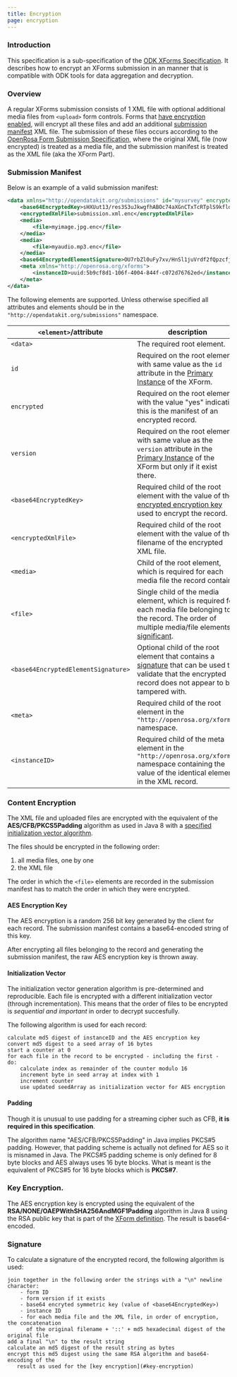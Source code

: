 ```yaml
---
title: Encryption
page: encryption
---
```


### Introduction

This specification is a sub-specification of the [ODK XForms Specification](../). It describes how to encrypt an XForms submission in an manner that is compatible with ODK tools for data aggregation and decryption.

### Overview

A regular XForms submission consists of 1 XML file with optional additional media files from `<upload>` form controls. Forms that [have encryption enabled](../#encryption), will encrypt all these files and add an additional [submission manifest](#submission-manifest) XML file. The submission of these files occurs according to the [OpenRosa Form Submission Specification](https://docs.opendatakit.org/openrosa-form-submission/#form-submission), where the original XML file (now encrypted) is treated as a media file, and the submission manifest is treated as the XML file (aka the XForm Part).

### Submission Manifest

Below is an example of a valid submission manifest:

```xml
<data xmlns="http://opendatakit.org/submissions" id="mysurvey" encrypted="yes" version="2014083101">
    <base64EncryptedKey>sHXUut13/res3S3uJkwgfhABOc74aXGnCTxTcRTplS9kflomxAzK35zcLc0BJu/Dro7FpPia4qU+f3yb3roJi/EUtRkTaHauAYDEX2OHZ4QThoSmbR0NJRw6kLjfkNS5bFaONWEbRn8eSbT7uyOGyvx5ddL3IKIxzu9vGzJX+cMpKKUQsORaXNEL7lRns7tVen93OSlYhSQak/CbAbkpsSpIW+Q13zrGv3n20YOHaun5yhSyZq6LeaHzPWKQv2POyl+N2j3NGbkz+RIvaVBLvTae4zB0iXlfTkYK9HwOKKDS6MI7z4g4L988WlQurkw5jlN5X9ahNhwZN2yLWTsnCQ==</base64EncryptedKey>
    <encryptedXmlFile>submission.xml.enc</encryptedXmlFile>
    <media>
        <file>myimage.jpg.enc</file>
    </media>
    <media>
        <file>myaudio.mp3.enc</file>
    </media>
    <base64EncryptedElementSignature>OU7rbZl0uFy7xv/HnSl1juVrdf2fQpzcfjwetgl+wseOx5yeD3NjoAg978GGclsy38mECEgTkMS1g8J1I/Xrn9uSQCRyaJXgPyFYPP+y24ka+vCNuNfg6SN1h8MYyUDdg7B7/M9oacMixbAtHo9qcesSBykJWJjFjBS7Nl/GnojRIc5ywLwnzKrdjjxeTjFw7kIG3LCt298WBHuj7azbi/DJYPp26Dbho47LlaRbQpi5Q4Oea71y1h7Wdbl4r7ILyRkTo86fvg6HUfWDLWSorgoFCqi1Af9qP2ziF+LLWQzDu3M8SCHX6uWdCRm/8GPaAyUpMAyfy2e8i7KPbMcVsQ==</base64EncryptedElementSignature>
    <meta xmlns="http://openrosa.org/xforms">
        <instanceID>uuid:5b9cf8d1-106f-4004-844f-c072d76762ed</instanceID>
    </meta>
</data>
```

The following elements are supported. Unless otherwise specified all attributes and elements should be in the `"http://opendatakit.org/submissions"` namespace.

| `<element>`/attribute             | description
|-----------------------------------|-------------
|`<data>`                           | The required root element.
|          `id`                     | Required on the root element with same value as the `id` attribute in the [Primary Instance](../#primary-instance) of the XForm.
|         `encrypted`               | Required on the root element with the value "yes" indicating this is the manifest of an encrypted record.
|         `version`                 | Required on the root element with same value as the `version` attribute in the [Primary Instance](../#primary-instance) of the XForm but only if it exist there.
|`<base64EncryptedKey>`             | Required child of the root element with the value of the [encrypted encryption key](#key-encryption) used to encrypt the record.
|`<encryptedXmlFile>`               | Required child of the root element with the value of the filename of the encrypted XML file.
|`<media>`                          | Child of the root element, which is required for each media file the record contains.
|`<file>`                           | Single child of the media element, which is required for each media file belonging to the record. The order of multiple media/file elements is [significant](#content-encryption).
|`<base64EncryptedElementSignature>`| Optional child of the root element that contains a [signature](#signature) that can be used to validate that the encrypted record does not appear to be tampered with.
|`<meta>`                           | Required child of the root element in the `"http://openrosa.org/xforms"` namespace.
|`<instanceID>`                     |  Required child of the meta element in the `"http://openrosa.org/xforms"` namespace containing the value of the identical element in the XML record.

### Content Encryption

The XML file and uploaded files are encrypted with the equivalent of the **AES/CFB/PKCS5Padding** algorithm as used in Java 8 with a [specified initialization vector algorithm](#initialization-vector). 

The files should be encrypted in the following order:

1. all media files, one by one
2. the XML file

The order in which the `<file>` elements are recorded in the submission manifest has to match the order in which they were encrypted.

#### AES Encryption Key

The AES encryption is a random 256 bit key generated by the client for each record. The submission manifest contains a base64-encoded string of this key.

After encrypting all files belonging to the record and generating the submission manifest, the raw AES encryption key is thrown away.

#### Initialization Vector

The initialization vector generation algorithm is pre-determined and reproducible. Each file is encrypted with a different initialization vector (through incrementation). This means that the order of files to be encrypted is _sequential and important_ in order to decrypt succesfully.

The following algorithm is used for each record:

```
calculate md5 digest of instanceID and the AES encryption key
convert md5 digest to a seed array of 16 bytes
start a counter at 0
for each file in the record to be encrypted - including the first - do:
    calculate index as remainder of the counter modulo 16
    increment byte in seed array at index with 1
    increment counter
    use updated seedArray as initialization vector for AES encryption
```

#### Padding

Though it is unusual to use padding for a streaming cipher such as CFB, **it is required in this specification**.

The algorithm name "AES/CFB/PKCS5Padding" in Java implies PKCS#5 padding. However, that padding scheme is actually not defined for AES so it is misnamed in Java. The PKCS#5 padding scheme is only defined for 8 byte blocks and AES always uses 16 byte blocks. What is meant is the equivalent of PKCS#5 for 16 byte blocks which is **PKCS#7**.

### Key Encryption.

The AES encryption key is encrypted using the equivalent of the **RSA/NONE/OAEPWithSHA256AndMGF1Padding** algorithm in Java 8 using the RSA public key that is part of the [XForm definition](../#encryption). The result is base64-encoded.

### Signature

To calculate a signature of the encrypted record, the following algorithm is used:

```
join together in the following order the strings with a "\n" newline character:
    - form ID 
    - form version if it exists
    - base64 encryted symmetric key (value of <base64EncryptedKey>)
    - instance ID 
    - for each media file and the XML file, in order of encryption, the concatenation 
      of the original filename + '::' + md5 hexadecimal digest of the original file 
add a final "\n" to the result string
calculate an md5 digest of the result string as bytes
encrypt this md5 digest using the same RSA algorithm and base64-encoding of the 
   result as used for the [key encryption](#key-encryption)
```
